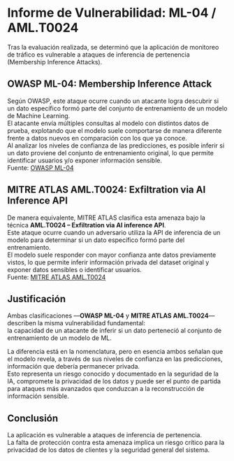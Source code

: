 # Informe de Vulnerabilidad: ML-04 / AML.T0024

Tras la evaluación realizada, se determinó que la aplicación de monitoreo de tráfico es vulnerable a ataques de inferencia de pertenencia (Membership Inference Attacks).

## OWASP ML-04: Membership Inference Attack
Según OWASP, este ataque ocurre cuando un atacante logra descubrir si un dato específico formó parte del conjunto de entrenamiento de un modelo de Machine Learning.  
El atacante envía múltiples consultas al modelo con distintos datos de prueba, explotando que el modelo suele comportarse de manera diferente frente a datos nuevos en comparación con los que ya conoce.  
Al analizar los niveles de confianza de las predicciones, es posible inferir si un dato proviene del conjunto de entrenamiento original, lo que permite identificar usuarios y/o exponer información sensible.  
Fuente: [OWASP ML-04](https://owasp.org/www-project-machine-learning-security-top-10/docs/ML04_2023-Membership_Inference_Attack.html)

## MITRE ATLAS AML.T0024: Exfiltration via AI Inference API
De manera equivalente, MITRE ATLAS clasifica esta amenaza bajo la técnica **AML.T0024 – Exfiltration via AI inference API**.  
Este ataque ocurre cuando un adversario utiliza la API de inferencia de un modelo para determinar si un dato específico formó parte del entrenamiento.  
El modelo suele responder con mayor confianza ante datos previamente vistos, lo que permite inferir información privada del dataset original y exponer datos sensibles o identificar usuarios.  
Fuente: [MITRE ATLAS AML.T0024](https://atlas.mitre.org/techniques/AML.T0024)

## Justificación
Ambas clasificaciones —**OWASP ML-04** y **MITRE ATLAS AML.T0024**— describen la misma vulnerabilidad fundamental:  
la capacidad de un atacante de inferir si un dato perteneció al conjunto de entrenamiento de un modelo de ML.  

La diferencia está en la nomenclatura, pero en esencia ambos señalan que el modelo revela, a través de sus niveles de confianza en las predicciones, información que debería permanecer privada.  
Esto representa un riesgo conocido y documentado en la seguridad de la IA, compromete la privacidad de los datos y puede ser el punto de partida para ataques más avanzados que conduzcan a la reconstrucción de información sensible.

## Conclusión
La aplicación es vulnerable a ataques de inferencia de pertenencia.  
La falta de protección contra esta amenaza implica un riesgo crítico para la privacidad de los datos de clientes y la seguridad general del sistema.

